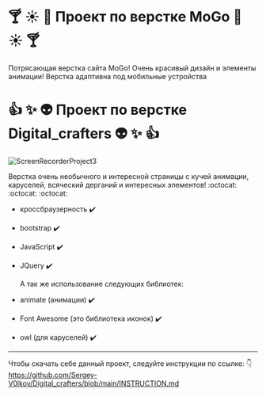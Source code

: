 # :cocktail: :sunny: :palm_tree: Проект по верстке MoGo :palm_tree: :sunny: :cocktail:
Потрясающая верстка сайта MoGo! Очень красивый дизайн и элементы анимации! Верстка адаптивна под мобильные устройства








#  :thumbsup: :sparkles: :alien: Проект по верстке Digital_crafters :alien: :sparkles: :thumbsup:



![ScreenRecorderProject3](https://github.com/user-attachments/assets/597344eb-1224-4f91-9af8-b3f5c8c0ea28)




Верстка очень необычного и интересной страницы с кучей анимации, каруселей, всяческий дерганий и интересных элементов! :octocat: :octocat: :octocat:

- кроссбраузерность :heavy_check_mark:
- bootstrap :heavy_check_mark:
- JavaScript :heavy_check_mark:
- JQuery :heavy_check_mark:

  А так же использование следующих библиотек:
- animate (анимации) :heavy_check_mark:
- Font Awesome (это библиотека иконок) :heavy_check_mark:
- owl (для каруселей) :heavy_check_mark:

---
Чтобы скачать себе данный проект, следуйте инструкции по ссылке: :point_down:
https://github.com/Sergey-V0lkov/Digital_crafters/blob/main/INSTRUCTION.md
